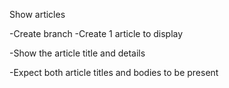 Show articles

-Create branch
-Create 1 article to display

-Show the article title and details 

-Expect both article titles and bodies to be present

